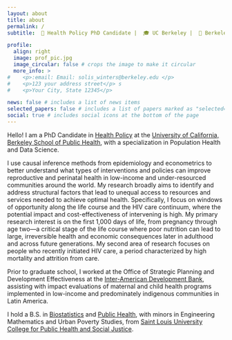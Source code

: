 ```yaml
---
layout: about
title: about
permalink: /
subtitle:  💼 Health Policy PhD Candidate |  🎓 UC Berkeley |  📍 Berkeley, CA

profile:
  align: right
  image: prof_pic.jpg
  image_circular: false # crops the image to make it circular
  more_info: >
#    <p>:email: Email: solis_winters@berkeley.edu </p>
#    <p>123 your address street</p> s
#    <p>Your City, State 12345</p>

news: false # includes a list of news items
selected_papers: false # includes a list of papers marked as "selected={true}"
social: true # includes social icons at the bottom of the page
---
```


Hello! I am a PhD Candidate in [Health Policy](https://publichealth.berkeley.edu/academics/programs/health-policy-phd) at the [University of California, Berkeley School of Public Health](https://publichealth.berkeley.edu), with a specialization in Population Health and Data Science.

I use causal inference methods from epidemiology and econometrics to better understand what types of interventions and policies can improve reproductive and perinatal health in low-income and under-resourced communities around the world. My research broadly aims to identify and address structural factors that lead to unequal access to resources and services needed to achieve optimal health. Specifically, I focus on windows of opportunity along the life course and the HIV care continuum, where the potential impact and cost-effectiveness of intervening is high. My primary research interest is on the first 1,000 days of life, from pregnancy through age two—a critical stage of the life course where poor nutrition can lead to large, irreversible health and economic consequences later in adulthood and across future generations. My second area of research focuses on people who recently initiated HIV care, a period characterized by high mortality and attrition from care.

Prior to graduate school, I worked at the Office of Strategic Planning and Development Effectiveness at the [Inter-American Development Bank](https://www.iadb.org/en), assisting with impact evaluations of maternal and child health programs implemented in low-income and predominately indigenous communities in Latin America. 

I hold a B.S. in [Biostatistics](https://www.slu.edu/public-health-social-justice/programs-and-certificates/health-analytics/biostatistics.php) and [Public Health](https://www.slu.edu/public-health-social-justice/programs-and-certificates/public-health/public-health.php), with minors in Engineering Mathematics and Urban Poverty Studies, from [Saint Louis University College for Public Health and Social Justice](https://www.slu.edu/public-health-social-justice/index.php).
